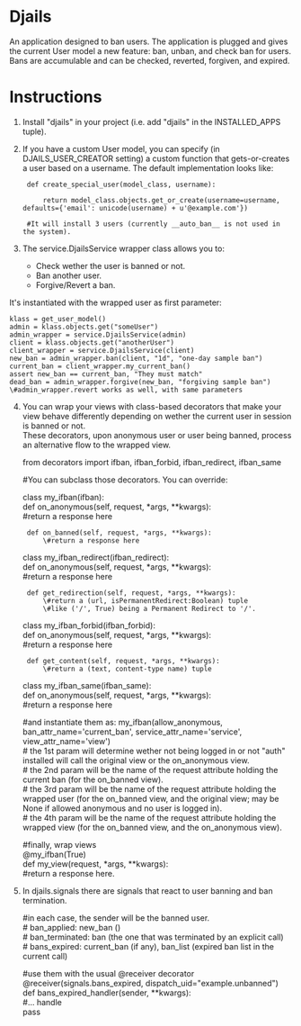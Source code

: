 Djails
======

An application designed to ban users. The application is plugged and gives the current User model a new feature: ban, unban, and check ban for users. Bans are accumulable and can be checked, reverted, forgiven, and expired.

Instructions
============

1. Install "djails" in your project (i.e. add "djails" in the INSTALLED_APPS tuple).  
  
2. If you have a custom User model, you can specify (in DJAILS_USER_CREATOR setting) a custom function that gets-or-creates a user based on a username. The default implementation looks like:

        def create_special_user(model_class, username):  
        
            return model_class.objects.get_or_create(username=username, defaults={'email': unicode(username) + u'@example.com'})  

        #It will install 3 users (currently __auto_ban__ is not used in the system).  
  
3. The service.DjailsService wrapper class allows you to:

    * Check wether the user is banned or not.
    * Ban another user.
    * Forgive/Revert a ban.

It's instantiated with the wrapped user as first parameter:

    klass = get_user_model()  
    admin = klass.objects.get("someUser")  
    admin_wrapper = service.DjailsService(admin)  
    client = klass.objects.get("anotherUser")  
    client_wrapper = service.DjailsService(client)  
    new_ban = admin_wrapper.ban(client, "1d", "one-day sample ban")  
    current_ban = client_wrapper.my_current_ban()  
    assert new_ban == current_ban, "They must match"  
    dead_ban = admin_wrapper.forgive(new_ban, "forgiving sample ban")  
    \#admin_wrapper.revert works as well, with same parameters  

4. You can wrap your views with class-based decorators that make your view behave differently depending on wether the current user in session is banned or not.  
These decorators, upon anonymous user or user being banned, process an alternative flow to the wrapped view.  

    from decorators import ifban, ifban_forbid, ifban_redirect, ifban_same  
    
    \#You can subclass those decorators. You can override:  
    
    class my_ifban(ifban):  
        def on_anonymous(self, request, *args, **kwargs):  
            \#return a response here  

        def on_banned(self, request, *args, **kwargs):  
            \#return a response here  
    
    class my_ifban_redirect(ifban_redirect):  
        def on_anonymous(self, request, *args, **kwargs):  
            \#return a response here  
    
        def get_redirection(self, request, *args, **kwargs):  
            \#return a (url, isPermanentRedirect:Boolean) tuple  
            \#like ('/', True) being a Permanent Redirect to '/'.  
    
    class my_ifban_forbid(ifban_forbid):  
        def on_anonymous(self, request, *args, **kwargs):  
            \#return a response here  
    
        def get_content(self, request, *args, **kwargs):  
            \#return a (text, content-type name) tuple  
    
    class my_ifban_same(ifban_same):  
        def on_anonymous(self, request, *args, **kwargs):  
            \#return a response here  
    
    \#and instantiate them as: my_ifban(allow_anonymous, ban_attr_name='current_ban', service_attr_name='service', view_attr_name='view')  
    \#   the 1st param will determine wether not being logged in or not "auth" installed will call the original view or the on_anonymous view.  
    \#   the 2nd param will be the name of the request attribute holding the current ban (for the on_banned view).  
    \#   the 3rd param will be the name of the request attribute holding the wrapped user (for the on_banned view, and the original view; may be None if allowed anonymous and no user is logged in).  
    \#   the 4th param will be the name of the request attribute holding the wrapped view (for the on_banned view, and the on_anonymous view).  
    
    \#finally, wrap views  
    @my_ifban(True)  
    def my_view(request, *args, **kwargs):  
        \#return a response here.  

5. In djails.signals there are signals that react to user banning and ban termination.

    \#in each case, the sender will be the banned user.  
    \#  ban_applied: new_ban ()  
    \#  ban_terminated: ban (the one that was terminated by an explicit call)  
    \#  bans_expired: current_ban (if any), ban_list (expired ban list in the current call)  
    
    \#use them with the usual @receiver decorator  
    @receiver(signals.bans_expired, dispatch_uid="example.unbanned")  
    def bans_expired_handler(sender, **kwargs):  
        \#... handle  
        pass  
